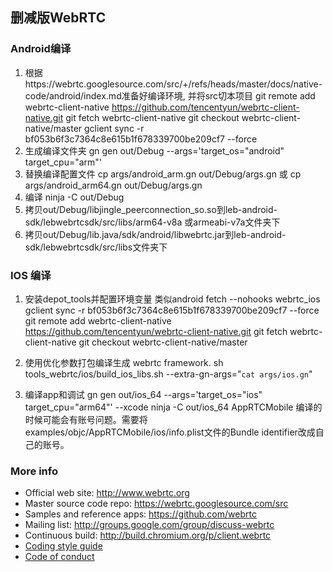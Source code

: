 ## 删减版WebRTC

### Android编译

1. 根据https://webrtc.googlesource.com/src/+/refs/heads/master/docs/native-code/android/index.md准备好编译环境, 并将src切本项目
   git remote add webrtc-client-native https://github.com/tencentyun/webrtc-client-native.git
   git fetch webrtc-client-native
   git checkout webrtc-client-native/master
   gclient sync -r bf053b6f3c7364c8e615b1f678339700be209cf7 --force
2. 生成编译文件夹
   gn gen out/Debug --args='target_os="android" target_cpu="arm"'
3. 替换编译配置文件
   cp args/android_arm.gn out/Debug/args.gn 或 cp args/android_arm64.gn out/Debug/args.gn
4. 编译
   ninja -C out/Debug
5. 拷贝out/Debug/libjingle_peerconnection_so.so到leb-android-sdk/lebwebrtcsdk/src/libs/arm64-v8a 或armeabi-v7a文件夹下
6. 拷贝out/Debug/lib.java/sdk/android/libwebrtc.jar到leb-android-sdk/lebwebrtcsdk/src/libs文件夹下 


### IOS 编译
1. 安装depot_tools并配置环境变量 类似android
   fetch --nohooks webrtc_ios
   gclient sync -r bf053b6f3c7364c8e615b1f678339700be209cf7 --force
   git remote add webrtc-client-native https://github.com/tencentyun/webrtc-client-native.git
   git fetch webrtc-client-native
   git checkout webrtc-client-native/master
   
 2. 使用优化参数打包编译生成 webrtc framework.
    sh tools_webrtc/ios/build_ios_libs.sh --extra-gn-args="`cat args/ios.gn`"
    
 3. 编译app和调试
    gn gen out/ios_64 --args='target_os="ios" target_cpu="arm64"' --xcode
    ninja -C out/ios_64 AppRTCMobile
    编译的时候可能会有账号问题。需要将examples/objc/AppRTCMobile/ios/info.plist文件的Bundle identifier改成自己的账号。
    


### More info

 * Official web site: http://www.webrtc.org
 * Master source code repo: https://webrtc.googlesource.com/src
 * Samples and reference apps: https://github.com/webrtc
 * Mailing list: http://groups.google.com/group/discuss-webrtc
 * Continuous build: http://build.chromium.org/p/client.webrtc
 * [Coding style guide](style-guide.md)
 * [Code of conduct](CODE_OF_CONDUCT.md)
